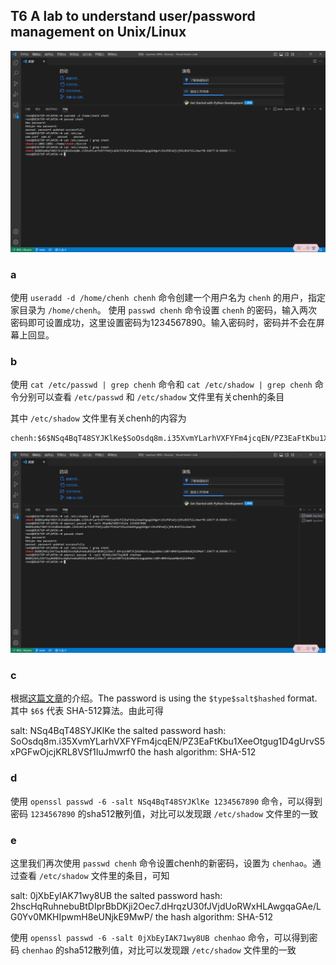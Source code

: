 ## T6 A lab to understand user/password management on Unix/Linux

![](0.png)

### a
使用 `useradd -d /home/chenh chenh` 命令创建一个用户名为 `chenh` 的用户，指定家目录为 `/home/chenh`。
使用 `passwd chenh` 命令设置 `chenh` 的密码，输入两次密码即可设置成功，这里设置密码为1234567890。输入密码时，密码并不会在屏幕上回显。

### b
使用 `cat /etc/passwd | grep chenh` 命令和 `cat /etc/shadow | grep chenh` 命令分别可以查看 `/etc/passwd` 和 `/etc/shadow` 文件里有关chenh的条目

其中 `/etc/shadow` 文件里有关chenh的内容为

```
chenh:$6$NSq4BqT48SYJKlKe$SoOsdq8m.i35XvmYLarhVXFYFm4jcqEN/PZ3EaFtKbu1XeeOtgug1D4gUrvS5xPGFwOjcjKRL8VSf1IuJmwrf0:19477:0:99999:7:::
```

![](1.png)

### c
根据[这篇文章](https://linuxize.com/post/etc-shadow-file/)的介绍。The password is using the `$type$salt$hashed` format.
其中 `$6$` 代表 SHA-512算法。由此可得

salt: NSq4BqT48SYJKlKe
the salted password hash: SoOsdq8m.i35XvmYLarhVXFYFm4jcqEN/PZ3EaFtKbu1XeeOtgug1D4gUrvS5xPGFwOjcjKRL8VSf1IuJmwrf0
the hash algorithm: SHA-512

### d
使用 `openssl passwd -6 -salt NSq4BqT48SYJKlKe 1234567890` 命令，可以得到密码 `1234567890` 的sha512散列值，对比可以发现跟 `/etc/shadow` 文件里的一致

### e
这里我们再次使用 `passwd chenh` 命令设置chenh的新密码，设置为 `chenhao`。通过查看 `/etc/shadow` 文件里的条目，可知

salt: 0jXbEyIAK71wy8UB
the salted password hash: 2hscHqRuhnebuBtDIprBbDKji2Oec7.dHrqzU30fJVjdUoRWxHLAwgqaGAe/LG0Yv0MKHIpwmH8eUNjkE9MwP/
the hash algorithm: SHA-512

使用 `openssl passwd -6 -salt 0jXbEyIAK71wy8UB chenhao` 命令，可以得到密码 `chenhao` 的sha512散列值，对比可以发现跟 `/etc/shadow` 文件里的一致